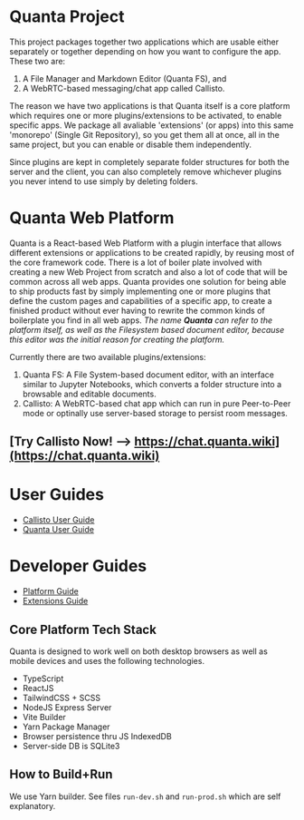 # Quanta Project

This project packages together two applications which are usable either separately or together depending on how you want to configure the app. These two are: 

1) A File Manager and Markdown Editor (Quanta FS), and 
2) A WebRTC-based messaging/chat app called Callisto. 

The reason we have two applications is that Quanta itself is a core platform which requires one or more plugins/extensions to be activated, to enable specific apps. We package all avaliable 'extensions' (or apps) into this same 'monorepo' (Single Git Repository), so you get them all at once, all in the same project, but you can enable or disable them independently. 

Since plugins are kept in completely separate folder structures for both the server and the client, you can also completely remove whichever plugins you never intend to use simply by deleting folders.

# Quanta Web Platform

Quanta is a React-based Web Platform with a plugin interface that allows different extensions or applications to be created rapidly, by reusing most of the core framework code. There is a lot of boiler plate involved with creating a new Web Project from scratch and also a lot of code that will be common across all web apps. Quanta provides one solution for being able to ship products fast by simply implementing one or more plugins that define the custom pages and capabilities of a specific app, to create a finished product without ever having to rewrite the common kinds of boilerplate you find in all web apps. *The name **Quanta** can refer to the platform itself, as well as the Filesystem based document editor, because this editor was the initial reason for creating the platform.*

Currently there are two available plugins/extensions:

1) Quanta FS: A File System-based document editor, with an interface similar to Jupyter Notebooks, which converts a folder structure into a browsable and editable documents.
2) Callisto: A WebRTC-based chat app which can run in pure Peer-to-Peer mode or optinally use server-based storage to persist room messages.

## [Try Callisto Now! --> https://chat.quanta.wiki](https://chat.quanta.wiki)

# User Guides

* [Callisto User Guide](./public/docs/extensions/chat/chat_user_guide.md)
* [Quanta User Guide](./public/docs/extensions/docs/docs_user_guide.md)

# Developer Guides

* [Platform Guide](./public/docs/platform_guide/platform_guide.md)
* [Extensions Guide](./public/docs/extensions_guide/extensions_guide.md)

## Core Platform Tech Stack

Quanta is designed to work well on both desktop browsers as well as mobile devices and uses the following technologies.

* TypeScript
* ReactJS
* TailwindCSS + SCSS
* NodeJS Express Server 
* Vite Builder
* Yarn Package Manager
* Browser persistence thru JS IndexedDB
* Server-side DB is SQLite3

## How to Build+Run

We use Yarn builder. See files `run-dev.sh` and `run-prod.sh` which are self explanatory.
